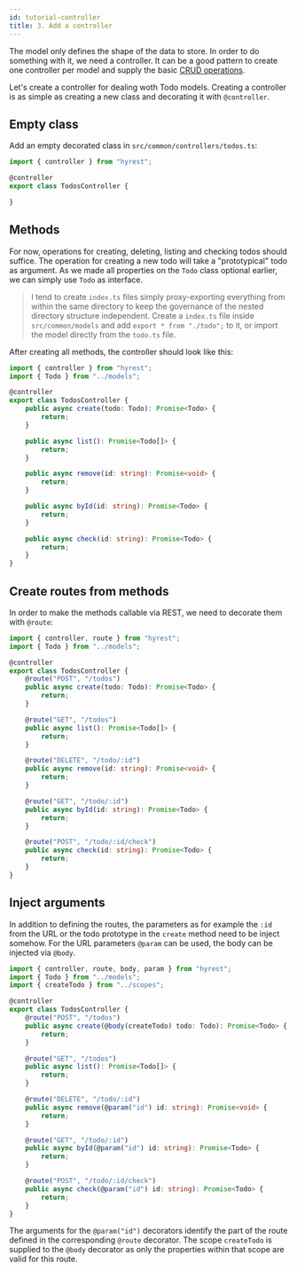 ```yaml
---
id: tutorial-controller
title: 3. Add a controller
---
```


The model only defines the shape of the data to store. In order to do something with it, we need a controller.
It can be a good pattern to create one controller per model and supply the basic [CRUD operations](https://en.wikipedia.org/wiki/Create,_read,_update_and_delete).

Let's create a controller for dealing woth Todo models. Creating a controller is as simple as creating a new class and decorating it with `@controller`.

## Empty class

Add an empty decorated class in `src/common/controllers/todos.ts`:

```typescript
import { controller } from "hyrest";

@controller
export class TodosController {

}
```

## Methods

For now, operations for creating, deleting, listing and checking todos should suffice.
The operation for creating a new todo will take a "prototypical" todo as argument.
As we made all properties on the `Todo` class optional earlier, we can simply use `Todo` as interface.

> I tend to create `index.ts` files simply proxy-exporting everything from within the same directory to keep the governance of the nested directory structure independent.
> Create a `index.ts` file inside `src/common/models` and add `export * from "./todo";` to it, or import the model directly from the `todo.ts` file.

After creating all methods, the controller should look like this:

```typescript
import { controller } from "hyrest";
import { Todo } from "../models";

@controller
export class TodosController {
    public async create(todo: Todo): Promise<Todo> {
        return;
    }

    public async list(): Promise<Todo[]> {
        return;
    }

    public async remove(id: string): Promise<void> {
        return;
    }

    public async byId(id: string): Promise<Todo> {
        return;
    }

    public async check(id: string): Promise<Todo> {
        return;
    }
}
```

## Create routes from methods

In order to make the methods callable via REST, we need to decorate them with `@route`:

```typescript
import { controller, route } from "hyrest";
import { Todo } from "../models";

@controller
export class TodosController {
    @route("POST", "/todos")
    public async create(todo: Todo): Promise<Todo> {
        return;
    }

    @route("GET", "/todos")
    public async list(): Promise<Todo[]> {
        return;
    }

    @route("DELETE", "/todo/:id")
    public async remove(id: string): Promise<void> {
        return;
    }

    @route("GET", "/todo/:id")
    public async byId(id: string): Promise<Todo> {
        return;
    }

    @route("POST", "/todo/:id/check")
    public async check(id: string): Promise<Todo> {
        return;
    }
}
```

## Inject arguments

In addition to defining the routes, the parameters as for example the `:id` from the URL or the todo prototype in the `create` method need to be inject somehow.
For the URL parameters `@param` can be used, the body can be injected via `@body`.

```typescript
import { controller, route, body, param } from "hyrest";
import { Todo } from "../models";
import { createTodo } from "../scopes";

@controller
export class TodosController {
    @route("POST", "/todos")
    public async create(@body(createTodo) todo: Todo): Promise<Todo> {
        return;
    }

    @route("GET", "/todos")
    public async list(): Promise<Todo[]> {
        return;
    }

    @route("DELETE", "/todo/:id")
    public async remove(@param("id") id: string): Promise<void> {
        return;
    }

    @route("GET", "/todo/:id")
    public async byId(@param("id") id: string): Promise<Todo> {
        return;
    }

    @route("POST", "/todo/:id/check")
    public async check(@param("id") id: string): Promise<Todo> {
        return;
    }
}
```

The arguments for the `@param("id")` decorators identify the part of the route defined in the corresponding `@route` decorator.
The scope `createTodo` is supplied to the `@body` decorator as only the properties within that scope are valid for this route.
